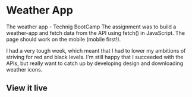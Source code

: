 # Weather App

The weather app - Technig BootCamp
The assignment was to build a weather-app and fetch data from the API using fetch() in JavaScript. The page should work on the mobile (mobile first!). 

I had a very tough week, which meant that I had to lower my ambitions of striving for red and black levels. I'm still happy that I succeeded with the APIs, but really want to catch up by developing design and downloading weather icons.

## View it live


